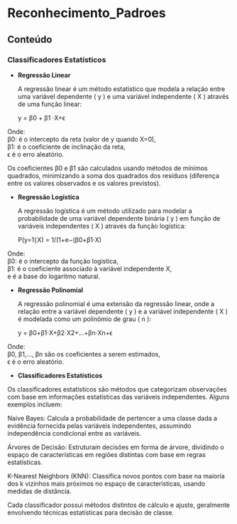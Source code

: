 ﻿# Reconhecimento_Padroes

## Conteúdo

### Classificadores Estatísticos

- **Regressão Linear**
  
  A regressão linear é um método estatístico que modela a relação entre uma variável dependente \( y \) e uma variável independente \( X \) através de uma função linear:
  
     y = β0 + β1 ⋅X+ϵ
  
Onde:\
β0: é o intercepto da reta (valor de y quando X=0),\
β1: é o coeficiente de inclinação da reta,\
ϵ é o erro aleatório.

Os coeficientes β0 e β1 são calculados usando métodos de mínimos quadrados, minimizando a soma dos quadrados dos resíduos (diferença entre os valores observados e os valores previstos).

- **Regressão Logística**
  
  A regressão logística é um método utilizado para modelar a probabilidade de uma variável dependente binária \( y \) em função de variáveis independentes \( X \) através da função logística:
  
  P(y=1∣X) = 1/(1+e−(β0+β1⋅X)
​

  
Onde:\
β0: é o intercepto da função logística,\
β1: é o coeficiente associado à variável independente
X,\
e é a base do logaritmo natural.

- **Regressão Polinomial**
  
  A regressão polinomial é uma extensão da regressão linear, onde a relação entre a variável dependente \( y \) e a variável independente \( X \) é modelada como um polinômio de grau \( n \):
  
    y = β0+β1⋅X+β2⋅X2+…+βn⋅Xn+ϵ
  
Onde:\
β0, β1,…, βn são os coeficientes a serem estimados,\
ϵ é o erro aleatório.

- **Classificadores Estatísticos**
  
Os classificadores estatísticos são métodos que categorizam observações com base em informações estatísticas das variáveis independentes. Alguns exemplos incluem:

Naive Bayes: Calcula a probabilidade de pertencer a uma classe dada a evidência fornecida pelas variáveis independentes, assumindo independência condicional entre as variáveis.

Árvores de Decisão: Estruturam decisões em forma de árvore, dividindo o espaço de características em regiões distintas com base em regras estatísticas.

K-Nearest Neighbors (KNN): Classifica novos pontos com base na maioria dos k vizinhos mais próximos no espaço de características, usando medidas de distância.

Cada classificador possui métodos distintos de cálculo e ajuste, geralmente envolvendo técnicas estatísticas para decisão de classe.
